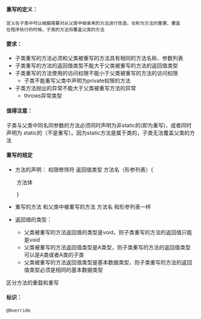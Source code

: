 #### 重写的定义：

```
定义在子类中可以根据需要对从父类中继承来的方法进行改造，也称为方法的重置、覆盖
在程序执行的时候，子类的方法将覆盖父类的方法
```



#### 要求：

- 子类重写的方法必须和父类被重写的方法具有相同的方法名称、参数列表 
- 子类重写的方法的返回值类型不能大于父类被重写的方法的返回值类型 
- 子类重写的方法使用的访问权限不能小于父类被重写的方法的访问权限 
  - 子类不能重写父类中声明为private权限的方法 
- 子类方法抛出的异常不能大于父类被重写方法的异常 
  - throws异常类型



#### 值得注意：

子类与父类中同名同参数的方法必须同时声明为非static的(即为重写)，或者同时声明为 static的（不是重写）。因为static方法是属于类的，子类无法覆盖父类的方法



#### 重写的规定

- 方法的声明： 权限修饰符  返回值类型  方法名（形参列表）{

  ​											方法体

  ​									}

- 重写的方法 和父类中被重写的方法 方法名 和形参列表一样
- 返回值的类型：
  - 父类被重写的方法返回值的类型是void，则子类重写的方法的返回值只能是void
  - 父类被重写的方法返回值类型是A类型，则子类重写的方法的返回值类型可以是A类或者A类的子类
  - 父类被重写的方法返回值类型是基本数据类型，则子类重写的方法的返回值类型必须是相同的基本数据类型



区分方法的重载和重写







#### 标识：

```
@Override
```

